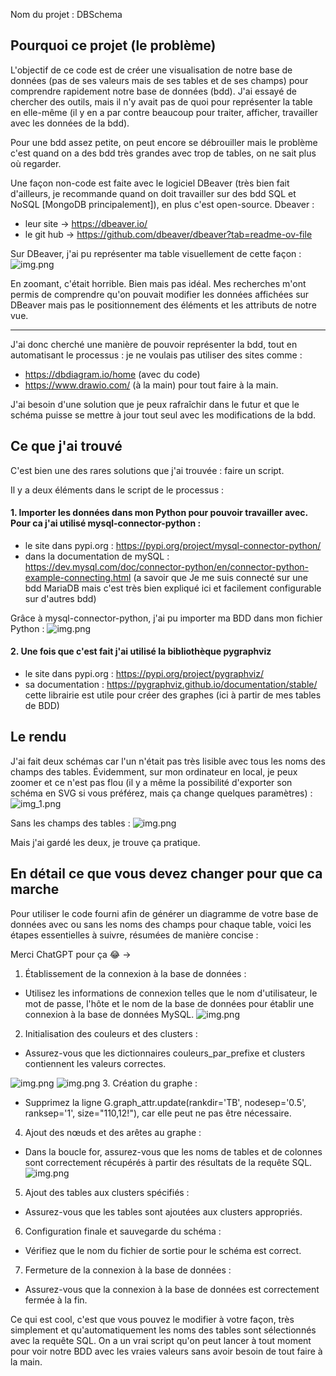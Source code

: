 Nom du projet : DBSchema

## Pourquoi ce projet (le problème)

L'objectif de ce code est de créer une visualisation de notre base de données (pas de ses valeurs mais de ses tables et de ses champs) pour comprendre rapidement notre base de données (bdd). J'ai essayé de chercher des outils, mais il n'y avait pas de quoi pour représenter la table en elle-même (il y en a par contre beaucoup pour traiter, afficher, travailler avec les données de la bdd).

Pour une bdd assez petite, on peut encore se débrouiller mais le problème c'est quand on a des bdd très grandes avec trop de tables, on ne sait plus où regarder.

Une façon non-code est faite avec le logiciel DBeaver (très bien fait d'ailleurs, je recommande quand on doit travailler sur des bdd SQL et NoSQL [MongoDB principalement]), en plus c'est open-source.
Dbeaver : 
- leur site -> https://dbeaver.io/
- le git hub -> https://github.com/dbeaver/dbeaver?tab=readme-ov-file

Sur DBeaver, j'ai pu représenter ma table visuellement de cette façon :
![img.png](img/dbeaver_view.png)

En zoomant, c'était horrible. Bien mais pas idéal. Mes recherches m'ont permis de comprendre qu'on pouvait modifier les données affichées sur DBeaver mais pas le positionnement des éléments et les attributs de notre vue.


----
J'ai donc cherché une manière de pouvoir représenter la bdd, tout en automatisant le processus : je ne voulais pas utiliser des sites comme :
- https://dbdiagram.io/home (avec du code)
- https://www.drawio.com/ (à la main)
pour tout faire à la main. 

J'ai besoin d'une solution que je peux rafraîchir dans le futur et que le schéma puisse se mettre à jour tout seul avec les modifications de la bdd.
## Ce que j'ai trouvé 
C'est bien une des rares solutions que j'ai trouvée : faire un script.

Il y a deux éléments dans le script de le processus :

#### 1. Importer les données dans mon Python pour pouvoir travailler avec. Pour ca j'ai utilisé mysql-connector-python :

- le site dans pypi.org : https://pypi.org/project/mysql-connector-python/
- dans la documentation de mySQL : https://dev.mysql.com/doc/connector-python/en/connector-python-example-connecting.html (a savoir que 
Je me suis connecté sur une bdd MariaDB mais c'est très bien expliqué ici et facilement configurable sur d'autres bdd)

Grâce à mysql-connector-python, j'ai pu importer ma BDD dans mon fichier Python :
![img.png](img/link_bdd.png)

#### 2. Une fois que c'est fait j'ai utilisé la bibliothèque pygraphviz 
- le site dans pypi.org : https://pypi.org/project/pygraphviz/
- sa documentation : https://pygraphviz.github.io/documentation/stable/
cette librairie est utile pour créer des graphes (ici à partir de mes tables de BDD)

## Le rendu

J'ai fait deux schémas car l'un n'était pas très lisible avec tous les noms des champs des tables. Évidemment, sur mon ordinateur en local, je peux zoomer et ce n'est pas flou (il y a même la possibilité d'exporter son schéma en SVG si vous préférez, mais ça change quelques paramètres) :
![img_1.png](img/big-bdd.png)

Sans les champs des tables :
![img.png](img/small-bdd.png)

Mais j'ai gardé les deux, je trouve ça pratique.


## En détail ce que vous devez changer pour que ca marche

Pour utiliser le code fourni afin de générer un diagramme de votre base de données avec ou sans les noms des champs pour chaque table, voici les étapes essentielles à suivre, résumées de manière concise :

Merci ChatGPT pour ça 😂 ->

1. Établissement de la connexion à la base de données :
- Utilisez les informations de connexion telles que le nom d'utilisateur, le mot de passe, l'hôte et le nom de la base de données pour établir une connexion à la base de données MySQL.
![img.png](img/link_bdd.png)
2. Initialisation des couleurs et des clusters :
- Assurez-vous que les dictionnaires couleurs_par_prefixe et clusters contiennent les valeurs correctes.

![img.png](img/color_cluster.png)
![img.png](img/couleur_prefix_champs.png)
3. Création du graphe :
- Supprimez la ligne G.graph_attr.update(rankdir='TB', nodesep='0.5', ranksep='1', size="110,12!"), car elle peut ne pas être nécessaire.
4. Ajout des nœuds et des arêtes au graphe :
- Dans la boucle for, assurez-vous que les noms de tables et de colonnes sont correctement récupérés à partir des résultats de la requête SQL.
![img.png](img/color_clusters.png)

5. Ajout des tables aux clusters spécifiés :
- Assurez-vous que les tables sont ajoutées aux clusters appropriés.
6. Configuration finale et sauvegarde du schéma :
- Vérifiez que le nom du fichier de sortie pour le schéma est correct.
7. Fermeture de la connexion à la base de données :
- Assurez-vous que la connexion à la base de données est correctement fermée à la fin.



Ce qui est cool, c'est que vous pouvez le modifier à votre façon, très simplement et qu'automatiquement les noms des tables sont sélectionnés avec la requête SQL. On a un vrai script qu'on peut lancer à tout moment pour voir notre BDD avec les vraies valeurs sans avoir besoin de tout faire à la main.
